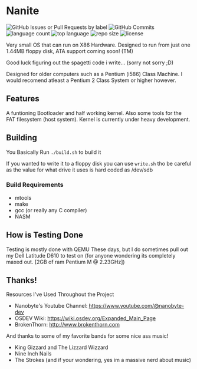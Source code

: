 # Nanite
![GitHub Issues or Pull Requests by label](https://img.shields.io/github/issues/PKM74/Nanite)
![GitHub Commits](https://img.shields.io/github/commit-activity/t/PKM74/Nanite)
![language count](https://img.shields.io/github/languages/count/PKM74/Nanite)
![top language](https://img.shields.io/github/languages/top/PKM74/Nanite)
![repo size](https://img.shields.io/github/repo-size/PKM74/Nanite)
![license](https://img.shields.io/github/license/PKM74/Nanite)

Very small OS that can run on X86 Hardware.
Designed to run from just one 1.44MB floppy disk, ATA support coming soon! (TM)

Good luck figuring out the spagetti code i write... (sorry not sorry ;D)

Designed for older computers such as a Pentium (i586) Class Machine. I would recomend atleast a Pentium 2 Class System or higher however.

## Features
A funtioning Bootloader and half working kernel.
Also some tools for the FAT filesystem (host system).
Kernel is currently under heavy development.

## Building
You Basically Run `./build.sh` to build it

If you wanted to write it to a floppy disk you can use `write.sh` tho be careful as the value for what drive it uses is hard coded as /dev/sdb

### Build Requirements
- mtools
- make
- gcc (or really any C compiler)
- NASM

## How is Testing Done
Testing is mostly done with QEMU These days, but I do sometimes pull out my Dell Latitude D610 to test on (for anyone wondering its completely maxed out. [2GB of ram Pentium M @ 2.23GHz])

## Thanks! 
Resources I've Used Throughout the Project
- Nanobyte's Youtube Channel: https://www.youtube.com/@nanobyte-dev
- OSDEV Wiki: https://wiki.osdev.org/Expanded_Main_Page
- BrokenThorn: http://www.brokenthorn.com

And thanks to some of my favorite bands for some nice ass music!
- King Gizzard and The Lizzard Wizzard
- Nine Inch Nails
- The Strokes
(and if your wondering, yes im a massive nerd about music)